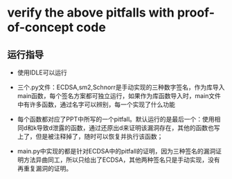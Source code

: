 # verify the above pitfalls with proof-of-concept code

## 运行指导

* 使用IDLE可以运行

* 三个.py文件：ECDSA,sm2,Schnorr是手动实现的三种数字签名，作为库导入main函数，每个签名方案都可独立运行，如果作为库函数导入时，main文件中有许多函数，通过名字可以辨别，每一个实现了什么功能

* 每个函数都对应了PPT中所写的一个pitfall。默认运行的是最后一个：使用相同d和k导致d泄露的函数，通过还原出d来证明该漏洞存在，其他的函数也写上了，但是被注释掉了，随时可以恢复并执行该函数；

* main.py中实现的都是针对ECDSA中的pitfall的证明，因为三种签名的漏洞证明方法异曲同工，所以只给出了ECDSA，其他两种签名只是手动实现，没有再重复漏洞的证明。


